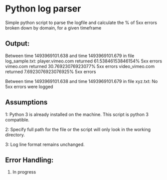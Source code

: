 # Python log parser

Simple python script to parse the logfile and calculate the % of 5xx errors broken down by domain, for a given timeframe


## Output: 

Between time 1493969101.638 and time 1493969101.679 in file log_sample.txt:
player.vimeo.com returned 61.53846153846154% 5xx errors
vimeo.com returned 30.76923076923077% 5xx errors
video_vimeo.com returned 7.6923076923076925% 5xx errors

Between time 1493969101.638 and time 1493969101.679 in file xyz.txt:
No 5xx errors were logged


## Assumptions
1: Python 3 is already installed on the machine. This script is python 3 compatible.

2: Specify full path for the file or the script will only look in the working directory.

3: Log line format remains unchanged.

## Error Handling: 

1. In progress
